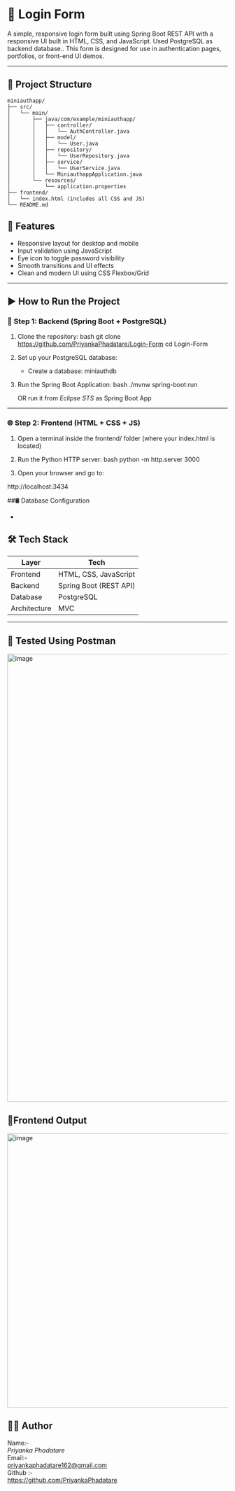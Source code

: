 # 🔐 Login Form

A simple, responsive login form built using Spring Boot REST API with a responsive UI built in HTML, CSS, and JavaScript. Used PostgreSQL as backend database.. This form is designed for use in authentication pages, portfolios, or front-end UI demos.

---

## 📁 Project Structure
```
miniauthapp/
├── src/
│   └── main/
│       ├── java/com/example/miniauthapp/
│       │   ├── controller/
│       │   │   └── AuthController.java
│       │   ├── model/
│       │   │   └── User.java
│       │   ├── repository/
│       │   │   └── UserRepository.java
│       │   ├── service/
│       │   │   └── UserService.java
│       │   └── MiniauthappApplication.java
│       └── resources/
│           └── application.properties
├── frontend/
│   └── index.html (includes all CSS and JS)
└── README.md
```

## 🚀 Features

- Responsive layout for desktop and mobile
- Input validation using JavaScript
- Eye icon to toggle password visibility
- Smooth transitions and UI effects
- Clean and modern UI using CSS Flexbox/Grid

---

## ▶ How to Run the Project

### 🧩 Step 1: Backend (Spring Boot + PostgreSQL)

1. Clone the repository:
bash
git clone https://github.com/PriyankaPhadatare/Login-Form
cd Login-Form 


2. Set up your PostgreSQL database:
   - Create a database: miniauthdb
   
3. Run the Spring Boot Application:
bash
./mvnw spring-boot:run

   OR run it from *Eclipse STS* as Spring Boot App

---
### 🌐 Step 2: Frontend (HTML + CSS + JS)

1. Open a terminal inside the frontend/ folder (where your index.html is located)

2. Run the Python HTTP server:
bash
python -m http.server 3000


3. Open your browser and go to:

http://localhost:3434


##🛢️ Database Configuration
 
-

## 🛠️ Tech Stack

| Layer        | Tech                      |
|--------------|---------------------------|
| Frontend     | HTML, CSS, JavaScript     |
| Backend      | Spring Boot (REST API)    |
| Database     | PostgreSQL                |
| Architecture | MVC                       |

---

## 📸 Tested Using Postman

<img width="1536" height="1024" alt="image" src="https://github.com/user-attachments/assets/036b6a7d-52b9-4d67-ad87-d715a6c085e9" />

## 📸Frontend Output

<img width="1331" height="627" alt="image" src="https://github.com/user-attachments/assets/4fec9d10-49b6-4406-a420-a2fae2d05cb9" />

## 👩‍💻 Author

Name:-   
*Priyanka Phadatare*  
Email:-  
priyankaphadatare162@gmail.com  
Github :-    
https://github.com/PriyankaPhadatare




